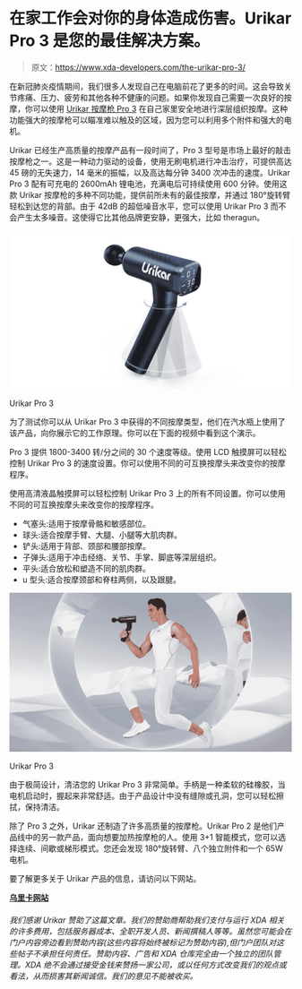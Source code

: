 # 在家工作会对你的身体造成伤害。Urikar Pro 3 是您的最佳解决方案。

> 原文：<https://www.xda-developers.com/the-urikar-pro-3/>

在新冠肺炎疫情期间，我们很多人发现自己在电脑前花了更多的时间。这会导致关节疼痛、压力、疲劳和其他各种不健康的问题。如果你发现自己需要一次良好的按摩，你可以使用 [Urikar 按摩枪 Pro 3](https://www.amazon.com/dp/B08SVRZ84R?tag=xda-1l34dlk-20&ascsubtag=UUxdaUeUpU1821&asc_refurl=https%3A%2F%2Fwww.xda-developers.com%2Fthe-urikar-pro-3%2F&asc_campaign=Short-Term) 在自己家里安全地进行深层组织按摩。这种功能强大的按摩枪可以瞄准难以触及的区域，因为您可以利用多个附件和强大的电机。

Urikar 已经生产高质量的按摩产品有一段时间了，Pro 3 型号是市场上最好的敲击按摩枪之一。这是一种动力驱动的设备，使用无刷电机进行冲击治疗，可提供高达 45 磅的无失速力，14 毫米的振幅，以及高达每分钟 3400 次冲击的速度。Urikar Pro 3 配有可充电的 2600mAh 锂电池，充满电后可持续使用 600 分钟。使用这款 Urikar 按摩枪的多种不同功能，提供前所未有的最佳按摩，并通过 180°旋转臂轻松到达您的背部。由于 42dB 的超低噪音水平，您可以使用 Urikar Pro 3 而不会产生太多噪音。这使得它比其他品牌更安静，更强大，比如 theragun。

 <picture>![](img/68811472f4d5bdea796a7843a4f97d58.png)</picture> 

Urikar Pro 3

为了测试你可以从 Urikar Pro 3 中获得的不同按摩类型，他们在汽水瓶上使用了该产品，向你展示它的工作原理。你可以在下面的视频中看到这个演示。

Pro 3 提供 1800-3400 转/分之间的 30 个速度等级。使用 LCD 触摸屏可以轻松控制 Urikar Pro 3 的速度设置。你可以使用不同的可互换按摩头来改变你的按摩程序。

使用高清液晶触摸屏可以轻松控制 Urikar Pro 3 上的所有不同设置。你可以使用不同的可互换按摩头来改变你的按摩程序。

*   气塞头:适用于按摩骨骼和敏感部位。
*   球头:适合按摩手臂、大腿、小腿等大肌肉群。
*   铲头:适用于背部、颈部和腰部按摩。
*   子弹头:适用于冲击经络、关节、手掌、脚底等深层组织。
*   平头:适合放松和塑造不同的肌肉群。
*   u 型头:适合按摩颈部和脊柱两侧，以及跟腱。

 <picture>![](img/d5c57c93c72e62c975ca455092b5103b.png)</picture> 

Urikar Pro 3

由于极简设计，清洁您的 Urikar Pro 3 非常简单。手柄是一种柔软的硅橡胶，当电机启动时，握起来非常舒适。由于产品设计中没有缝隙或孔洞，您可以轻松擦拭，保持清洁。

除了 Pro 3 之外，Urikar 还制造了许多高质量的按摩枪。Urikar Pro 2 是他们产品线中的另一款产品，面向想要加热按摩枪的人。使用 3+1 智能模式，您可以选择连续、间歇或梯形模式。您还会发现 180°旋转臂、八个独立附件和一个 65W 电机。

要了解更多关于 Urikar 产品的信息，请访问以下网站。

[**乌里卡网站**](https://www.urikar.com/)

###### 我们感谢 Urikar 赞助了这篇文章。我们的赞助商帮助我们支付与运行 XDA 相关的许多费用，包括服务器成本、全职开发人员、新闻撰稿人等等。虽然您可能会在门户内容旁边看到赞助内容(这些内容将始终被标记为赞助内容),但门户团队对这些帖子不承担任何责任。赞助内容、广告和 XDA 仓库完全由一个独立的团队管理。XDA 绝不会通过接受金钱来赞扬一家公司，或以任何方式改变我们的观点或看法，从而损害其新闻诚信。我们的意见不能被收买。